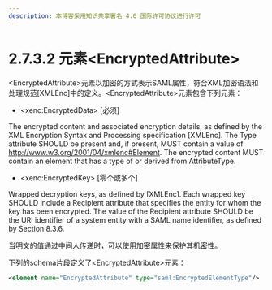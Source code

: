 ```yaml
---
description: 本博客采用知识共享署名 4.0 国际许可协议进行许可
---
```


# 2.7.3.2 元素\<EncryptedAttribute\>

\<EncryptedAttribute\>元素以加密的方式表示SAML属性，符合XML加密语法和处理规范[XMLEnc]中的定义。\<EncryptedAttribute\>元素包含下列元素：

+ \<xenc:EncryptedData\> [必须]

The encrypted content and associated encryption details, as defined by the XML Encryption
Syntax and Processing specification [XMLEnc]. The Type attribute SHOULD be present and, if
present, MUST contain a value of http://www.w3.org/2001/04/xmlenc#Element. The
encrypted content MUST contain an element that has a type of or derived from AttributeType.

+ \<xenc:EncryptedKey\> [零个或多个]

Wrapped decryption keys, as defined by [XMLEnc]. Each wrapped key SHOULD include a
Recipient attribute that specifies the entity for whom the key has been encrypted. The value of the Recipient attribute SHOULD be the URI identifier of a system entity with a SAML name
identifier, as defined by Section 8.3.6.

当明文的值通过中间人传递时，可以使用加密属性来保护其机密性。

下列的schema片段定义了\<EncryptedAttribute\>元素：

```xml
<element name="EncryptedAttribute" type="saml:EncryptedElementType"/>
```


